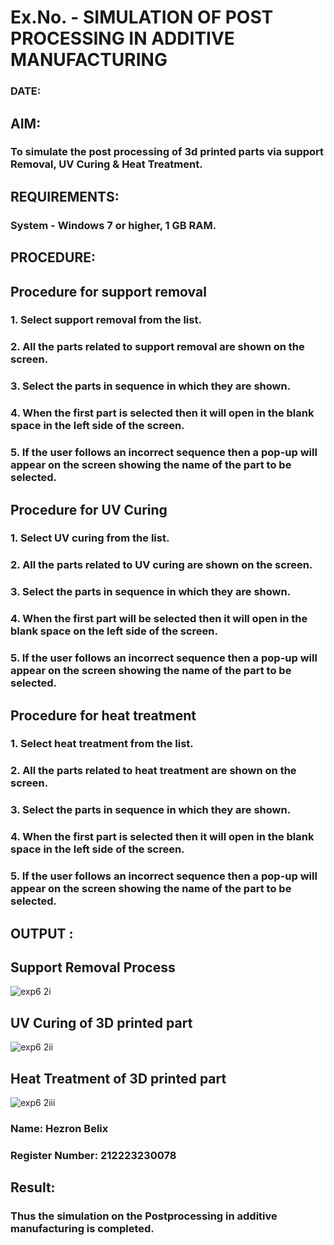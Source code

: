 # Ex.No.  - SIMULATION OF POST PROCESSING IN ADDITIVE MANUFACTURING

### DATE: 

## AIM: 
### To simulate the post processing of 3d printed parts via support Removal, UV Curing & Heat Treatment.

## REQUIREMENTS:
### System - Windows 7 or higher, 1 GB RAM.

## PROCEDURE:

## Procedure for support removal
### 1.	Select support removal from the list.
### 2.	All the parts related to support removal are shown on the screen.
### 3.	Select the parts in sequence in which they are shown.
### 4.	When the first part is selected then it will open in the blank space in the left side of the screen.
### 5.	If the user follows an incorrect sequence then a pop-up will appear on the screen showing the name of the part to be selected.

## Procedure for UV Curing
### 1.	Select UV curing from the list.
### 2.	All the parts related to UV curing are shown on the screen.
### 3.	Select the parts in sequence in which they are shown.
### 4.	When the first part will be selected then it will open in the blank space on the left side of the screen.
### 5.	If the user follows an incorrect sequence then a pop-up will appear on the screen showing the name of the part to be selected.

## Procedure for heat treatment
### 1.	Select heat treatment from the list.
### 2.	All the parts related to heat treatment are shown on the screen.
### 3.	Select the parts in sequence in which they are shown.
### 4.	When the first part is selected then it will open in the blank space in the left side of the screen.
### 5.	If the user follows an incorrect sequence then a pop-up will appear on the screen showing the name of the part to be selected.

## OUTPUT :

## Support Removal Process
![exp6 2i](https://github.com/Hezron-lix/Ex.No.9---SIMULATION-OF-POST--PROCESSING-IN-ADDITIVE-MANUFACTURING/assets/139331337/9ae74749-2ebb-48a9-8b94-605ab95806c6)

## UV Curing of 3D printed part
![exp6 2ii](https://github.com/Hezron-lix/Ex.No.9---SIMULATION-OF-POST--PROCESSING-IN-ADDITIVE-MANUFACTURING/assets/139331337/26884274-c37d-46be-ad5a-8462b6d6f950)

## Heat Treatment of 3D printed part
![exp6 2iii](https://github.com/Hezron-lix/Ex.No.9---SIMULATION-OF-POST--PROCESSING-IN-ADDITIVE-MANUFACTURING/assets/139331337/c1ed4c0d-7d91-4652-a645-3e4e5a0ca37e)

### Name: Hezron Belix
### Register Number: 212223230078

## Result: 
### Thus the simulation on the Postprocessing in additive manufacturing is completed.
